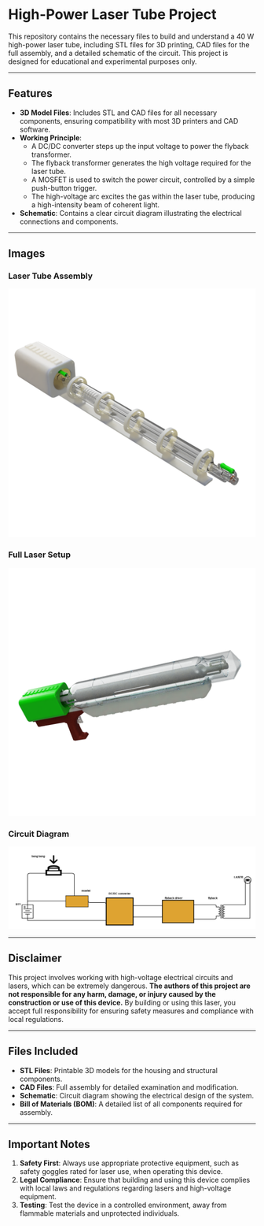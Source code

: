 # High-Power Laser Tube Project

This repository contains the necessary files to build and understand a 40 W high-power laser tube, including STL files for 3D printing, CAD files for the full assembly, and a detailed schematic of the circuit. This project is designed for educational and experimental purposes only.

---

## Features

- **3D Model Files**: Includes STL and CAD files for all necessary components, ensuring compatibility with most 3D printers and CAD software.
- **Working Principle**:
  - A DC/DC converter steps up the input voltage to power the flyback transformer.
  - The flyback transformer generates the high voltage required for the laser tube.
  - A MOSFET is used to switch the power circuit, controlled by a simple push-button trigger.
  - The high-voltage arc excites the gas within the laser tube, producing a high-intensity beam of coherent light.
- **Schematic**: Contains a clear circuit diagram illustrating the electrical connections and components.

---

## Images

### Laser Tube Assembly
![Laser Tube Assembly](./Laser_Tube_40W_2024-Dec-28_06-48-12PM-000_CustomizedView1439773068_png.png)

### Full Laser Setup
![Full Laser Setup](./assemply.png)

### Circuit Diagram
![Circuit Diagram](./Scheme-it-export-New-Project-2024-12-28-22-01.png)

---

## Disclaimer

This project involves working with high-voltage electrical circuits and lasers, which can be extremely dangerous. **The authors of this project are not responsible for any harm, damage, or injury caused by the construction or use of this device.** By building or using this laser, you accept full responsibility for ensuring safety measures and compliance with local regulations.

---

## Files Included

- **STL Files**: Printable 3D models for the housing and structural components.
- **CAD Files**: Full assembly for detailed examination and modification.
- **Schematic**: Circuit diagram showing the electrical design of the system.
- **Bill of Materials (BOM)**: A detailed list of all components required for assembly.

---

## Important Notes

1. **Safety First**: Always use appropriate protective equipment, such as safety goggles rated for laser use, when operating this device.
2. **Legal Compliance**: Ensure that building and using this device complies with local laws and regulations regarding lasers and high-voltage equipment.
3. **Testing**: Test the device in a controlled environment, away from flammable materials and unprotected individuals.


